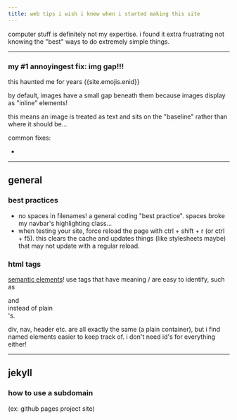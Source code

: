 ```yaml
---
title: web tips i wish i knew when i started making this site
---
```


computer stuff is definitely not my expertise. i found it extra frustrating not knowing the "best" ways to do extremely simple things.

---

### my #1 annoyingest fix: img gap!!!

this haunted me for years {{site.emojis.enid}}

by default, images have a small gap beneath them because images display as "inline" elements!

this means an image is treated as text and sits on the "baseline" rather than where it should be...

common fixes:

- 

---

## general

### best practices

- no spaces in filenames! a general coding "best practice". spaces broke my navbar's highlighting class...
- when testing your site, force reload the page with ctrl + shift + r (or ctrl + f5). this clears the cache and updates things (like stylesheets maybe) that may not update with a regular reload.

### html tags

[semantic elements](https://www.w3schools.com/html/html5_semantic_elements.asp)! use tags that have meaning / are easy to identify, such as <nav> and <footer> instead of plain <div>'s.

div, nav, header etc. are all exactly the same (a plain container), but i find named elements easier to keep track of. i don't need id's for everything either!

---

## jekyll

### how to use a subdomain

(ex: github pages project site)
